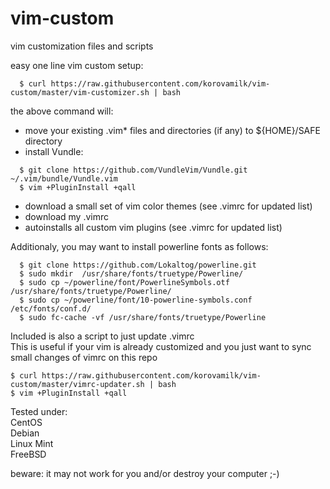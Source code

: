 # vim-custom
vim customization files and scripts

easy one line vim custom setup:

```
  $ curl https://raw.githubusercontent.com/korovamilk/vim-custom/master/vim-customizer.sh | bash
```

the above command will:
* move your existing .vim* files and directories (if any) to ${HOME}/SAFE directory
* install Vundle:
```
  $ git clone https://github.com/VundleVim/Vundle.git ~/.vim/bundle/Vundle.vim
  $ vim +PluginInstall +qall
```
* download a small set of vim color themes (see .vimrc for updated list)
* download my .vimrc
* autoinstalls all custom vim plugins (see .vimrc for updated list)

Additionaly, you may want to install powerline fonts as follows:

```
  $ git clone https://github.com/Lokaltog/powerline.git
  $ sudo mkdir  /usr/share/fonts/truetype/Powerline/
  $ sudo cp ~/powerline/font/PowerlineSymbols.otf /usr/share/fonts/truetype/Powerline/
  $ sudo cp ~/powerline/font/10-powerline-symbols.conf /etc/fonts/conf.d/
  $ sudo fc-cache -vf /usr/share/fonts/truetype/Powerline
```

Included is also a script to just update .vimrc  
This is useful if your vim is already customized and you just want to sync small changes of vimrc on this repo  
  
  ```
  $ curl https://raw.githubusercontent.com/korovamilk/vim-custom/master/vimrc-updater.sh | bash
  $ vim +PluginInstall +qall
  ```
  

Tested under:  
CentOS     
Debian  
Linux Mint  
FreeBSD 

beware: it may not work for you and/or destroy your computer ;-)  
